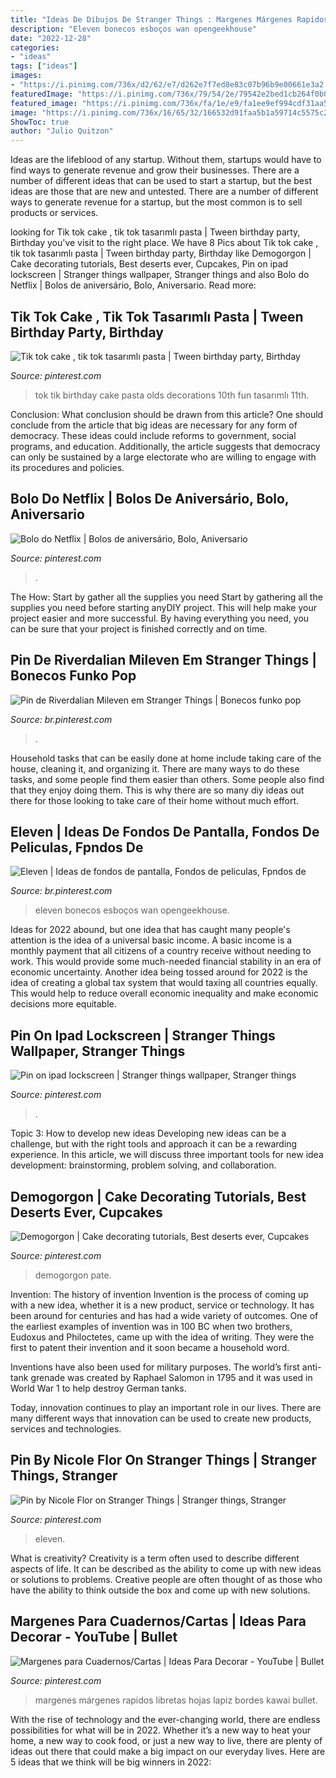 ```yaml
---
title: "Ideas De Dibujos De Stranger Things : Margenes Márgenes Rapidos Libretas Hojas Lapiz Bordes Kawai Bullet"
description: "Eleven bonecos esboços wan opengeekhouse"
date: "2022-12-28"
categories:
- "ideas"
tags: ["ideas"]
images:
- "https://i.pinimg.com/736x/d2/62/e7/d262e7f7ed8e83c07b96b9e00661e3a2.jpg"
featuredImage: "https://i.pinimg.com/736x/79/54/2e/79542e2bed1cb264f0b0ff0bc234a15c.jpg"
featured_image: "https://i.pinimg.com/736x/fa/1e/e9/fa1ee9ef994cdf31aa58b904ea637f24.jpg"
image: "https://i.pinimg.com/736x/16/65/32/166532d91faa5b1a59714c5575c2f0c0.jpg"
ShowToc: true
author: "Julio Quitzon"
---
```



Ideas are the lifeblood of any startup. Without them, startups would have to find ways to generate revenue and grow their businesses. There are a number of different ideas that can be used to start a startup, but the best ideas are those that are new and untested. There are a number of different ways to generate revenue for a startup, but the most common is to sell products or services.

	

		
looking for Tik tok cake , tik tok tasarımlı pasta | Tween birthday party, Birthday you've visit to the right place. We have 8 Pics about Tik tok cake , tik tok tasarımlı pasta | Tween birthday party, Birthday like Demogorgon | Cake decorating tutorials, Best deserts ever, Cupcakes, Pin on ipad lockscreen | Stranger things wallpaper, Stranger things and also Bolo do Netflix | Bolos de aniversário, Bolo, Aniversario. Read more:
		
    
## Tik Tok Cake , Tik Tok Tasarımlı Pasta | Tween Birthday Party, Birthday

<img loading=lazy src="https://i.pinimg.com/736x/79/54/2e/79542e2bed1cb264f0b0ff0bc234a15c.jpg" onerror="this.onerror=null;this.src='https://tse1.mm.bing.net/th?id=OIP.0Qtg-XNsRiKH062YH2ycaAHaJ3&amp;pid=15.1';" alt="Tik tok cake , tik tok tasarımlı pasta | Tween birthday party, Birthday">

_Source: pinterest.com_

>tok tik birthday cake pasta olds decorations 10th fun tasarımlı 11th. 

	

Conclusion: What conclusion should be drawn from this article?
One should conclude from the article that big ideas are necessary for any form of democracy. These ideas could include reforms to government, social programs, and education. Additionally, the article suggests that democracy can only be sustained by a large electorate who are willing to engage with its procedures and policies.

    
## Bolo Do Netflix | Bolos De Aniversário, Bolo, Aniversario

<img loading=lazy src="https://i.pinimg.com/736x/98/27/95/9827950320b7514d49e8f2c0162d8222.jpg" onerror="this.onerror=null;this.src='https://tse4.mm.bing.net/th?id=OIP.0s8K4EXJUTV9dstiegJ35wHaJ3&amp;pid=15.1';" alt="Bolo do Netflix | Bolos de aniversário, Bolo, Aniversario">

_Source: pinterest.com_

>. 

	

The How: Start by gather all the supplies you need
Start by gathering all the supplies you need before starting anyDIY project. This will help make your project easier and more successful. By having everything you need, you can be sure that your project is finished correctly and on time.

    
## Pin De Riverdalian Mileven Em Stranger Things | Bonecos Funko Pop

<img loading=lazy src="https://i.pinimg.com/736x/fa/1e/e9/fa1ee9ef994cdf31aa58b904ea637f24.jpg" onerror="this.onerror=null;this.src='https://tse2.mm.bing.net/th?id=OIP.vo9m4cjCKWavF5qs7eVypwHaFi&amp;pid=15.1';" alt="Pin de Riverdalian Mileven em Stranger Things | Bonecos funko pop">

_Source: br.pinterest.com_

>. 

	

Household tasks that can be easily done at home include taking care of the house, cleaning it, and organizing it. There are many ways to do these tasks, and some people find them easier than others. Some people also find that they enjoy doing them. This is why there are so many diy ideas out there for those looking to take care of their home without much effort.

    
## Eleven | Ideas De Fondos De Pantalla, Fondos De Peliculas, Fpndos De

<img loading=lazy src="https://i.pinimg.com/736x/73/6a/91/736a919e8bca79c2d8b50138e467a520.jpg" onerror="this.onerror=null;this.src='https://tse3.mm.bing.net/th?id=OIP.5IL5ZM5dlcq0ZjzZsfoZ5QAAAA&amp;pid=15.1';" alt="Eleven | Ideas de fondos de pantalla, Fondos de peliculas, Fpndos de">

_Source: br.pinterest.com_

>eleven bonecos esboços wan opengeekhouse. 

	

Ideas for 2022 abound, but one idea that has caught many people's attention is the idea of a universal basic income. A basic income is a monthly payment that all citizens of a country receive without needing to work. This would provide some much-needed financial stability in an era of economic uncertainty. Another idea being tossed around for 2022 is the idea of creating a global tax system that would taxing all countries equally. This would help to reduce overall economic inequality and make economic decisions more equitable.

    
## Pin On Ipad Lockscreen | Stranger Things Wallpaper, Stranger Things

<img loading=lazy src="https://i.pinimg.com/736x/16/65/32/166532d91faa5b1a59714c5575c2f0c0.jpg" onerror="this.onerror=null;this.src='https://tse2.mm.bing.net/th?id=OIP.a4DXBrWLNyDTOeN1lwPWXQHaNy&amp;pid=15.1';" alt="Pin on ipad lockscreen | Stranger things wallpaper, Stranger things">

_Source: pinterest.com_

>. 

	

Topic 3: How to develop new ideas
Developing new ideas can be a challenge, but with the right tools and approach it can be a rewarding experience. In this article, we will discuss three important tools for new idea development: brainstorming, problem solving, and collaboration.

    
## Demogorgon | Cake Decorating Tutorials, Best Deserts Ever, Cupcakes

<img loading=lazy src="https://i.pinimg.com/736x/d2/62/e7/d262e7f7ed8e83c07b96b9e00661e3a2.jpg" onerror="this.onerror=null;this.src='https://tse4.mm.bing.net/th?id=OIP.mXvwdeWrL4bQUx_QiAaz8gHaKn&amp;pid=15.1';" alt="Demogorgon | Cake decorating tutorials, Best deserts ever, Cupcakes">

_Source: pinterest.com_

>demogorgon pate. 

	

Invention: The history of invention
Invention is the process of coming up with a new idea, whether it is a new product, service or technology. It has been around for centuries and has had a wide variety of outcomes. 
One of the earliest examples of invention was in 100 BC when two brothers, Eudoxus and Philoctetes, came up with the idea of writing. They were the first to patent their invention and it soon became a household word. 

Inventions have also been used for military purposes. The world’s first anti-tank grenade was created by Raphael Salomon in 1795 and it was used in World War 1 to help destroy German tanks. 

Today, innovation continues to play an important role in our lives. There are many different ways that innovation can be used to create new products, services and technologies.

    
## Pin By Nicole Flor On Stranger Things | Stranger Things, Stranger

<img loading=lazy src="https://i.pinimg.com/736x/b7/f2/f8/b7f2f8922cb2cc7cf87620a97dd10dc6.jpg" onerror="this.onerror=null;this.src='https://tse2.mm.bing.net/th?id=OIP.if-S7oaIlbjUFjkimRO7AgHaE4&amp;pid=15.1';" alt="Pin by Nicole Flor on Stranger Things | Stranger things, Stranger">

_Source: pinterest.com_

>eleven. 

	

What is creativity?
Creativity is a term often used to describe different aspects of life. It can be described as the ability to come up with new ideas or solutions to problems. Creative people are often thought of as those who have the ability to think outside the box and come up with new solutions.

    
## Margenes Para Cuadernos/Cartas | Ideas Para Decorar - YouTube | Bullet

<img loading=lazy src="https://i.pinimg.com/736x/0a/69/4e/0a694e08e3ab5778a6705fb2d212a55a.jpg" onerror="this.onerror=null;this.src='https://tse3.mm.bing.net/th?id=OIP.Om4LUdtANWeVNRC-zrm0SwHaFj&amp;pid=15.1';" alt="Margenes para Cuadernos/Cartas | Ideas Para Decorar - YouTube | Bullet">

_Source: pinterest.com_

>margenes márgenes rapidos libretas hojas lapiz bordes kawai bullet. 

	

With the rise of technology and the ever-changing world, there are endless possibilities for what will be in 2022. Whether it’s a new way to heat your home, a new way to cook food, or just a new way to live, there are plenty of ideas out there that could make a big impact on our everyday lives. Here are 5 ideas that we think will be big winners in 2022: 

